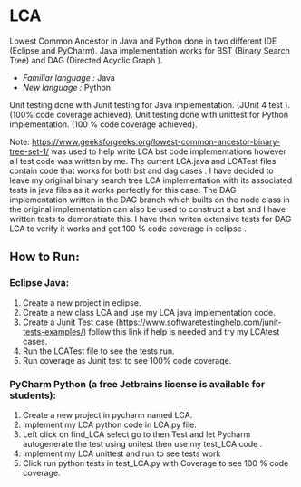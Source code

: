 # LCA
Lowest Common Ancestor in Java and Python done in two different IDE (Eclipse and PyCharm).
Java implementation works for BST (Binary Search Tree) and DAG (Directed Acyclic Graph ).

- *Familiar language :* Java
- *New language :* Python 

Unit testing done with Junit testing for Java implementation. (JUnit 4 test ). (100% code coverage achieved).
Unit testing done with unittest for Python implementation. (100 % code coverage achieved).

Note:
https://www.geeksforgeeks.org/lowest-common-ancestor-binary-tree-set-1/ was used to help write LCA bst code implementations however all test code was written by me.
The current LCA.java and LCATest files contain code that works for both bst and dag cases .
I have decided to leave my original binary search tree LCA implementation with its associated tests in java files as it works perfectly for this case.
The DAG implementation written in the DAG branch which builts on the node class in the original implementation can also be used to construct a bst and I have written tests to demonstrate this.
I have then writen extensive tests for DAG LCA to verify it works and get 100 % code coverage in eclipse .


## How to Run:

### Eclipse Java:
1. Create a new project in eclipse. 
2. Create a new class LCA and use my LCA java implementation code.
3. Create a Junit Test case (https://www.softwaretestinghelp.com/junit-tests-examples/) follow this link if help is needed and try my LCAtest cases.
4. Run the LCATest file to see the tests run.
1. Run coverage as Junit test to see 100% code coverage.

### PyCharm Python (a free Jetbrains license is available for students):
1. Create a new project in pycharm named LCA.
1. Implement my LCA python code in LCA.py file.
1. Left click on find_LCA select go to then Test and let Pycharm autogenerate the test using unitest then use my test_LCA code .
1. Implement my LCA unittest and run to see tests work
1. Click run python tests in test_LCA.py with Coverage to see 100 % code coverage. 






